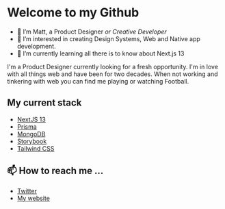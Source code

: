 # Welcome to my Github 

- 👋 I’m Matt, a Product Designer _or Creative Developer_
- 👀 I’m interested in creating Design Systems, Web and Native app development.
- 🌱 I’m currently learning all there is to know about Next.js 13

I'm a Product Designer currently looking for a fresh opportunity. I'm in love with all things web and have been for two decades. When not working and tinkering with web you can find me playing or watching Football.

## My current stack
- [NextJS 13](https://github.com/vercel/next.js)
- [Prisma](https://github.com/prisma/prisma)
- [MongoDB](https://github.com/mongodb/mongo)
- [Storybook](https://github.com/storybookjs/storybook)
- [Tailwind CSS](https://github.com/tailwindlabs/tailwindcss)

## 📫 How to reach me ...
- [Twitter](https://twitter.com/uixmat)
- [My website](https://uixmat.dev)
